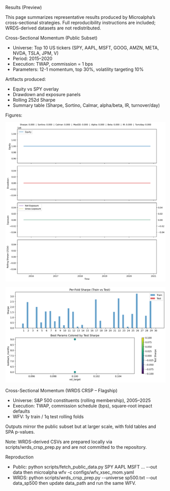 Results (Preview)

This page summarizes representative results produced by Microalpha’s cross-sectional strategies. Full reproducibility instructions are included; WRDS-derived datasets are not redistributed.

Cross-Sectional Momentum (Public Subset)

- Universe: Top 10 US tickers (SPY, AAPL, MSFT, GOOG, AMZN, META, NVDA, TSLA, JPM, V)
- Period: 2015–2020
- Execution: TWAP, commission = 1 bps
- Parameters: 12-1 momentum, top 30%, volatility targeting 10%

Artifacts produced:
- Equity vs SPY overlay
- Drawdown and exposure panels
- Rolling 252d Sharpe
- Summary table (Sharpe, Sortino, Calmar, alpha/beta, IR, turnover/day)

Figures:

![Cross-Sectional Momentum Equity](figures/xsec_mom_equity.png)

![WFV Fold Report](figures/xsec_mom_wfv.png)

Cross-Sectional Momentum (WRDS CRSP – Flagship)

- Universe: S&P 500 constituents (rolling membership), 2005–2025
- Execution: TWAP, commission schedule (bps), square-root impact defaults
- WFV: 1y train / 1q test rolling folds

Outputs mirror the public subset but at larger scale, with fold tables and SPA p-values.

Note: WRDS-derived CSVs are prepared locally via scripts/wrds_crsp_prep.py and are not committed to the repository.

Reproduction

- Public: python scripts/fetch_public_data.py SPY AAPL MSFT ... --out data then microalpha wfv -c configs/wfv_xsec_mom.yaml
- WRDS: python scripts/wrds_crsp_prep.py --universe sp500.txt --out data_sp500 then update data_path and run the same WFV.

